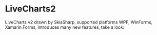 # LiveCharts2

LiveCharts v2 drawn by SkiaSharp, supported platforms WPF, WinForms, Xamarin.Forms, introduces many new features, take a look:

